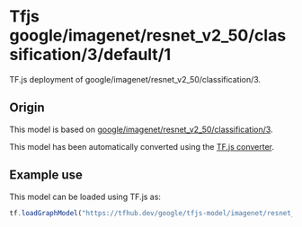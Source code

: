 # Tfjs google/imagenet/resnet_v2_50/classification/3/default/1
TF.js deployment of google/imagenet/resnet_v2_50/classification/3.

<!-- parent-model: google/imagenet/resnet_v2_50/classification/3 -->

## Origin

This model is based on [google/imagenet/resnet_v2_50/classification/3](https://tfhub.dev/google/imagenet/resnet_v2_50/classification/3).

This model has been automatically converted using the [TF.js converter](https://github.com/tensorflow/tfjs/tree/master/tfjs-converter).

## Example use
This model can be loaded using TF.js as:

```javascript
tf.loadGraphModel("https://tfhub.dev/google/tfjs-model/imagenet/resnet_v2_50/classification/3/default/1", { fromTFHub: true })
```

